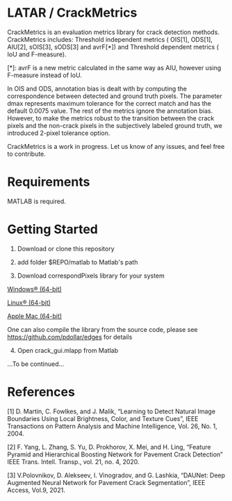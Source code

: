 # LATAR / CrackMetrics

CrackMetrics is an evaluation metrics library for crack detection methods.
CrackMetrics includes: Threshold independent metrics ( OIS[1], ODS[1], AIU[2], sOIS[3], sODS[3] and avrF[*])
and Threshold dependent metrics ( IoU and F-measure).

[*]: avrF is a new metric calculated in the same way as AIU, however using F-measure instead of IoU.

In OIS and ODS, annotation bias is dealt with by computing the correspondence between detected and ground truth pixels. 
The parameter dmax represents maximum tolerance for the correct match and has the default 0.0075 value.
The rest of the metrics ignore the annotation bias. 
However, to make the metrics robust to the transition between the crack pixels and the non-crack pixels in the subjectively labeled ground truth, we introduced 2-pixel tolerance option.  

CrackMetrics is a work in progress. Let us know of any issues, and feel free to contribute.


# Requirements
MATLAB is required.

# Getting Started

1. Download or clone this repository

2. add folder $REPO/matlab to Matlab's path

3. Download correspondPixels library for your system

[Windows® (64-bit)](https://github.com/pdollar/edges/blob/master/private/correspondPixels.mexw64)

[Linux® (64-bit)](https://github.com/pdollar/edges/blob/master/private/correspondPixels.mexa64)

[Apple Mac (64-bit)](https://github.com/pdollar/edges/blob/master/private/correspondPixels.mexmaci64)

One can also compile the library from the source code, please see https://github.com/pdollar/edges for details

4. Open crack_gui.mlapp from Matlab

...To be continued...

# References

[1] D. Martin, C. Fowlkes, and J. Malik, “Learning to Detect Natural Image Boundaries Using Local Brightness, Color, and Texture Cues”, IEEE Transactions on Pattern Analysis and Machine Intelligence, Vol. 26, No. 1, 2004.

[2] F. Yang, L. Zhang, S. Yu, D. Prokhorov, X. Mei, and H. Ling, “Feature Pyramid and Hierarchical Boosting Network for Pavement Crack Detection” IEEE Trans. Intell. Transp., vol. 21, no. 4, 2020.

[3] V.Polovnikov, D. Alekseev, I. Vinogradov, and G. Lashkia, “DAUNet: Deep Augmented Neural Network for Pavement Crack Segmentation”, IEEE Access, Vol.9, 2021.

